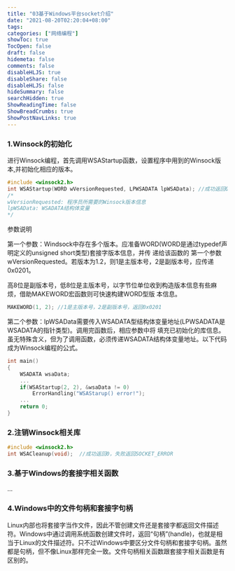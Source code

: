 ```yaml
---
title: "03基于Windows平台socket介绍"
date: "2021-08-20T02:20:04+08:00"
tags:
categories: ["网络编程"]
showToc: true
TocOpen: false
draft: false
hidemeta: false
comments: false
disableHLJS: true
disableShare: false
disableHLJS: false
hideSummary: false
searchHidden: true
ShowReadingTime: false
ShowBreadCrumbs: true
ShowPostNavLinks: true
---
```


### 1.Winsock的初始化

进行Winsock编程，首先调用WSAStartup函数，设置程序中用到的Winsock版本,并初始化相应的版本。

```c
#include <winsock2.h>
int WSAStartup(WORD wVersionRequested, LPWSADATA lpWSAData); //成功返回0，失败返回非0的错误代码值
/*
wVersionRequested: 程序员所需要的Winsock版本信息
lpWSAData: WSADATA结构体变量
*/
```

参数说明

​	第一个参数：Windsock中存在多个版本。应准备WORD(WORD是通过typedef声明定义的unsigned short类型)套接字版本信息，并传	递给该函数的	第一个参数wVersionRequested。若版本为1.2，则1是主版本号，2是副版本号，应传递0x0201。

​		高8位是副版本号，低8位是主版本号，以字节位单位收到构造版本信息有些麻烦，借助MAKEWORD宏函数则可快速构建WORD型版		本信息。

```c
MAKEWORD(1, 2); //1是主版本号，2是副版本号，返回0x0201
```

​	第二个参数：lpWSAData需要传入WSADATA型结构体变量地址(LPWSADATA是WSADATA的指针类型)。调用完函数后，相应参数中将	填充已初始化的库信息。虽无特殊含义，但为了调用函数，必须传递WSADATA结构体变量地址。以下代码成为Winsock编程的公式。

```c
int main()
{
    WSADATA wsaData;
    ...
    if(WSAStartup(2, 2), &wsaData != 0)
        ErrorHandling("WSAStarup() error!");
    ...
    return 0;
}
```

### 2.注销Winsock相关库

```c
#include <winsock2.h>
int WSACleanup(void);  //成功返回0，失败返回SOCKET_ERROR
```

### 3.基于Windows的套接字相关函数

...

### 4.Windows中的文件句柄和套接字句柄

​	Linux内部也将套接字当作文件，因此不管创建文件还是套接字都返回文件描述符。Windows中通过调用系统函数创建文件时，返回“句柄”(handle)，也就是相当于Linux的文件描述符。只不过Windows中要区分文件句柄和套接字句柄。虽然都是句柄，但不像Linux那样完全一致。文件句柄相关函数跟套接字相关函数是有区别的。

